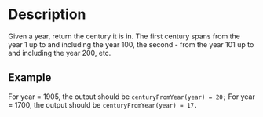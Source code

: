 # Description

Given a year, return the century it is in. The first century spans from the year 1 up to and including the year 100, the second - from the year 101 up to and including the year 200, etc.

## Example

For year = 1905, the output should be
`centuryFromYear(year) = 20;`
For year = 1700, the output should be
`centuryFromYear(year) = 17.`


